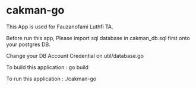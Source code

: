 # cakman-go

This App is used for Fauzanofami Luthfi TA.

Before run this app, Please import sql database in cakman_db.sql first onto your postgres DB.

Change your DB Account Credential on util/database.go

To build this application :
go build

To run this application :
./cakman-go
